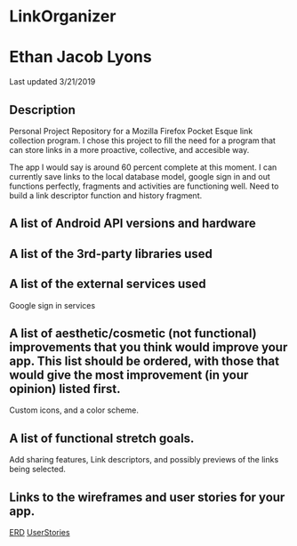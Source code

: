 # LinkOrganizer
# Ethan Jacob Lyons
Last updated 3/21/2019


## Description
Personal Project Repository for a Mozilla Firefox Pocket Esque link collection program. I chose this project to fill the need for a 
program that can store links in a more proactive, collective, and accesible way.

The app I would say is around 60 percent complete at this moment. I can currently save links to the local database model, google sign in and out functions perfectly, fragments and activities are functioning well. Need to build a link descriptor function and history 
fragment.



## A list of Android API versions and hardware

## A list of the 3rd-party libraries used


## A list of the external services used
Google sign in services

## A list of aesthetic/cosmetic (not functional) improvements that you think would improve your app. This list should be ordered, with those that would give the most improvement (in your opinion) listed first.

Custom icons, and a color scheme.


## A list of functional stretch goals. 

Add sharing features, Link descriptors, and possibly previews of the links being selected.

## Links to the wireframes and user stories for your app.

[ERD](Blank%20Diagram.pdf)
[UserStories](USERSTORIES.md)
